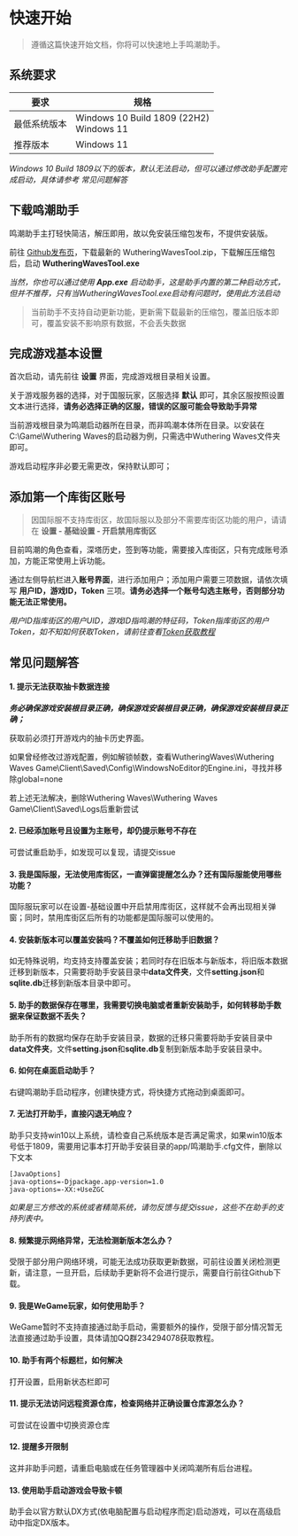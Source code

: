# 快速开始

> 遵循这篇快速开始文档，你将可以快速地上手鸣潮助手。

##  系统要求

| 要求         | 规格                                        |
| ------------ | ------------------------------------------- |
| 最低系统版本 | Windows 10 Build 1809 (22H2)<br/>Windows 11 |
| 推荐版本     | Windows 11                                  |

*Windows 10 Build 1809以下的版本，默认无法启动，但可以通过修改助手配置完成启动，具体请参考 常见问题解答*



## 下载鸣潮助手

鸣潮助手主打轻快简洁，解压即用，故以免安装压缩包发布，不提供安装版。

前往 [Github发布页](https://github.com/leck995/WutheringWavesTool/releases)，下载最新的 WutheringWavesTool.zip，下载解压压缩包后，启动 **WutheringWavesTool.exe**

*当然，你也可以通过使用  **App.exe**  启动助手，这是助手内置的第二种启动方式，但并不推荐，只有当WutheringWavesTool.exe启动有问题时，使用此方法启动*

> 当前助手不支持自动更新功能，更新需下载最新的压缩包，覆盖旧版本即可，覆盖安装不影响原有数据，不会丢失数据



## 完成游戏基本设置

首次启动，请先前往 **设置** 界面，完成游戏根目录相关设置。

关于游戏服务器的选择，对于国服玩家，区服选择 **默认** 即可，其余区服按照设置文本进行选择，**请务必选择正确的区服，错误的区服可能会导致助手异常**

当前游戏根目录为鸣潮启动器所在目录，而非鸣潮本体所在目录。以安装在C:\Game\Wuthering Waves的启动器为例，只需选中Wuthering Waves文件夹即可。

游戏启动程序非必要无需更改，保持默认即可；




## 添加第一个库街区账号

> 因国际服不支持库街区，故国际服以及部分不需要库街区功能的用户，请请在 **设置 - 基础设置 - 开启禁用库街区** 

目前鸣潮的角色查看，深塔历史，签到等功能，需要接入库街区，只有完成账号添加，方能正常使用上诉功能。

通过左侧导航栏进入**账号界面**，进行添加用户；添加用户需要三项数据，请依次填写 **用户ID，游戏ID，Token** 三项。**请务必选择一个账号勾选主账号，否则部分功能无法正常使用。**

*用户ID指库街区的用户UID，游戏ID指鸣潮的特征码，Token指库街区的用户Token，如不知如何获取Token，请前往查看[Token获取教程](token)*



##  常见问题解答

#### 1. 提示无法获取抽卡数据连接

_**务必确保游戏安装根目录正确，确保游戏安装根目录正确，确保游戏安装根目录正确；**_

获取前必须打开游戏内的抽卡历史界面。

如果曾经修改过游戏配置，例如解锁帧数，查看WutheringWaves\Wuthering Waves Game\Client\Saved\Config\WindowsNoEditor的Engine.ini，寻找并移除global=none

若上述无法解决，删除Wuthering Waves\Wuthering Waves Game\Client\Saved\Logs后重新尝试


#### 2. 已经添加账号且设置为主账号，却仍提示账号不存在

可尝试重启助手，如发现可以复现，请提交issue

#### 3. 我是国际服，无法使用库街区，一直弹窗提醒怎么办？还有国际服能使用哪些功能？

国际服玩家可以在设置-基础设置中开启禁用库街区，这样就不会再出现相关弹窗；同时，禁用库街区后所有的功能都是国际服可以使用的。

#### 4. 安装新版本可以覆盖安装吗？不覆盖如何迁移助手旧数据？

如无特殊说明，均支持支持覆盖安装；若同时存在旧版本与新版本，将旧版本数据迁移到新版本，只需要将助手安装目录中**data文件夹**，文件**setting.json**和**sqlite.db**迁移到新版本目录中即可。

#### 5. 助手的数据保存在哪里，我需要切换电脑或者重新安装助手，如何转移助手数据来保证数据不丢失？

助手所有的数据均保存在助手安装目录，数据的迁移只需要将助手安装目录中**data文件夹**，文件**setting.json**和**sqlite.db**复制到新版本助手安装目录中。

#### 6. 如何在桌面启动助手？

右键鸣潮助手启动程序，创建快捷方式，将快捷方式拖动到桌面即可。

#### 7. 无法打开助手，直接闪退无响应？

助手只支持win10以上系统，请检查自己系统版本是否满足需求，如果win10版本号低于1809，需要用记事本打开助手安装目录的app/鸣潮助手.cfg文件，删除以下文本
```
[JavaOptions]
java-options=-Djpackage.app-version=1.0
java-options=-XX:+UseZGC
```
*如果是三方修改的系统或者精简系统，请勿反馈与提交issue，这些不在助手的支持列表中。*

#### 8. 频繁提示网络异常，无法检测新版本怎么办？

受限于部分用户网络环境，可能无法成功获取更新数据，可前往设置关闭检测更新，请注意，一旦开启，后续助手更新将不会进行提示，需要自行前往Github下载。

#### 9. 我是WeGame玩家，如何使用助手？

WeGame暂时不支持直接通过助手启动，需要额外的操作，受限于部分情况暂无法直接通过助手设置，具体请加QQ群234294078获取教程。

#### 10. 助手有两个标题栏，如何解决
打开设置，启用新状态栏即可

#### 11.  提示无法访问远程资源仓库，检查网络并正确设置仓库源怎么办？

可尝试在设置中切换资源仓库

#### 12. 提醒多开限制

这并非助手问题，请重启电脑或在任务管理器中关闭鸣潮所有后台进程。

#### 13. 使用助手启动游戏会导致卡顿

助手会以官方默认DX方式(依电脑配置与启动程序而定)启动游戏，可以在高级启动中指定DX版本。

